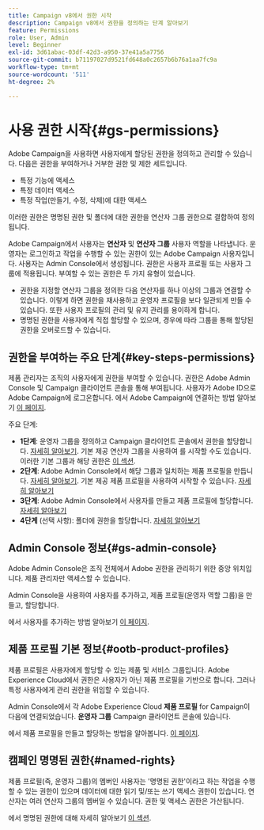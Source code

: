 ```yaml
---
title: Campaign v8에서 권한 시작
description: Campaign v8에서 권한을 정의하는 단계 알아보기
feature: Permissions
role: User, Admin
level: Beginner
exl-id: 3d61abac-03df-42d3-a950-37e41a5a7756
source-git-commit: b71197027d9521fd648a0c2657b6b76a1aa7fc9a
workflow-type: tm+mt
source-wordcount: '511'
ht-degree: 2%

---
```


# 사용 권한 시작{#gs-permissions}

Adobe Campaign을 사용하면 사용자에게 할당된 권한을 정의하고 관리할 수 있습니다. 다음은 권한을 부여하거나 거부한 권한 및 제한 세트입니다.

* 특정 기능에 액세스
* 특정 데이터 액세스
* 특정 작업(만들기, 수정, 삭제)에 대한 액세스

이러한 권한은 명명된 권한 및 폴더에 대한 권한을 연산자 그룹 권한으로 결합하여 정의됩니다.

Adobe Campaign에서 사용자는 **연산자** 및 **연산자 그룹** 사용자 역할을 나타냅니다. 운영자는 로그인하고 작업을 수행할 수 있는 권한이 있는 Adobe Campaign 사용자입니다. 사용자는 Admin Console에서 생성됩니다. 권한은 사용자 프로필 또는 사용자 그룹에 적용됩니다. 부여할 수 있는 권한은 두 가지 유형이 있습니다.

* 권한을 지정할 연산자 그룹을 정의한 다음 연산자를 하나 이상의 그룹과 연결할 수 있습니다. 이렇게 하면 권한을 재사용하고 운영자 프로필을 보다 일관되게 만들 수 있습니다. 또한 사용자 프로필의 관리 및 유지 관리를 용이하게 합니다.
* 명명된 권한을 사용자에게 직접 할당할 수 있으며, 경우에 따라 그룹을 통해 할당된 권한을 오버로드할 수 있습니다.

## 권한을 부여하는 주요 단계{#key-steps-permissions}

제품 관리자는 조직의 사용자에게 권한을 부여할 수 있습니다. 권한은 Adobe Admin Console 및 Campaign 클라이언트 콘솔을 통해 부여됩니다. 사용자가 Adobe ID으로 Adobe Campaign에 로그온합니다. 에서 Adobe Campaign에 연결하는 방법 알아보기 [이 페이지](connect.md).

주요 단계:

* **1단계**: 운영자 그룹을 정의하고 Campaign 클라이언트 콘솔에서 권한을 할당합니다. [자세히 알아보기](manage-permissions.md#create-product-profile).
기본 제공 연산자 그룹을 사용하여 를 시작할 수도 있습니다. 이러한 기본 그룹과 해당 권한은 [이 섹션](manage-permissions.md#ootb-productprofiles).
* **2단계**: Adobe Admin Console에서 해당 그룹과 일치하는 제품 프로필을 만듭니다. [자세히 알아보기](manage-permissions.md#create-product-profile).
기본 제공 제품 프로필을 사용하여 시작할 수 있습니다. [자세히 알아보기](manage-permissions.md#ootb-productprofiles)
* **3단계**: Adobe Admin Console에서 사용자를 만들고 제품 프로필에 할당합니다. [자세히 알아보기](manage-permissions.md#add-users)
* **4단계** (선택 사항): 폴더에 권한을 할당합니다. [자세히 알아보기](manage-permissions.md#ootb-productprofiles)

## Admin Console 정보{#gs-admin-console}

Adobe Admin Console은 조직 전체에서 Adobe 권한을 관리하기 위한 중앙 위치입니다. 제품 관리자만 액세스할 수 있습니다.

Admin Console을 사용하여 사용자를 추가하고, 제품 프로필(운영자 역할 그룹)을 만들고, 할당합니다.

에서 사용자를 추가하는 방법 알아보기 [이 페이지](manage-permissions.md#add-users).

## 제품 프로필 기본 정보{#ootb-product-profiles}

제품 프로필은 사용자에게 할당할 수 있는 제품 및 서비스 그룹입니다. Adobe Experience Cloud에서 권한은 사용자가 아닌 제품 프로필을 기반으로 합니다. 그러나 특정 사용자에게 관리 권한을 위임할 수 있습니다.

Admin Console에서 각 Adobe Experience Cloud **제품 프로필** for Campaign이 다음에 연결되었습니다. **운영자 그룹** Campaign 클라이언트 콘솔에 있습니다.

에서 제품 프로필을 만들고 할당하는 방법을 알아봅니다. [이 페이지](manage-permissions.md#create-a-product-profile).

## 캠페인 명명된 권한{#named-rights}

제품 프로필(즉, 운영자 그룹)의 멤버인 사용자는 &#39;명명된 권한&#39;이라고 하는 작업을 수행할 수 있는 권한이 있으며 데이터에 대한 읽기 및/또는 쓰기 액세스 권한이 있습니다. 연산자는 여러 연산자 그룹의 멤버일 수 있습니다. 권한 및 액세스 권한은 가산됩니다.

에서 명명된 권한에 대해 자세히 알아보기 [이 섹션](manage-permissions.md#use-named-rights).

